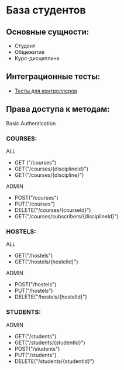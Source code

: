 
<h1>База студентов</h1>
<h2>Основные сущности:</h2>

- Студент
- Общежитие
- Курс-дисциплина

<h2>Интеграционные тесты:</h2>

- [Тесты для контроллеров](https://github.com/bendrikovski/StudentsBase/tree/master/src/test/java/com/ben/StudentsBase/controller)


<h2>Права доступа к методам:</h2>
 
 Basic Authentication
  
<h3>COURSES:</h3>

ALL
- GET ("/courses")
- GET("/courses/{disciplineId}")
- GET("/courses/{discipline}")

ADMIN
- POST("/courses")
- PUT("/courses")
- DELETE("/courses/{courseId}")
- GET("/courses/subscribers/{disciplineId}")

<h3>HOSTELS:</h3>
  
ALL
- GET("/hostels")
- GET("/hostels/{hostelId}")

ADMIN
- POST("/hostels")
- PUT("/hostels")
- DELETE("/hostels/{hostelId}")

<h3>STUDENTS:</h3>
  
ADMIN
- GET("/students")
- GET("/students/{studentId}")
- POST("/students")
- PUT("/students")
- DELETE("/students/{studentId}")
